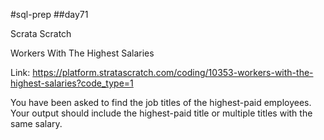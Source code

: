 #sql-prep
##day71

Scrata Scratch

Workers With The Highest Salaries

Link:
https://platform.stratascratch.com/coding/10353-workers-with-the-highest-salaries?code_type=1


You have been asked to find the job titles of the highest-paid employees.
Your output should include the highest-paid title or multiple titles with the same salary.